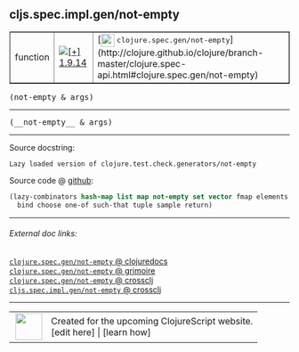 ## cljs.spec.impl.gen/not-empty



 <table border="1">
<tr>
<td>function</td>
<td><a href="https://github.com/cljsinfo/cljs-api-docs/tree/1.9.14"><img valign="middle" alt="[+] 1.9.14" title="Added in 1.9.14" src="https://img.shields.io/badge/+-1.9.14-lightgrey.svg"></a> </td>
<td>
[<img height="24px" valign="middle" src="http://i.imgur.com/1GjPKvB.png"> <samp>clojure.spec.gen/not-empty</samp>](http://clojure.github.io/clojure/branch-master/clojure.spec-api.html#clojure.spec.gen/not-empty)
</td>
</tr>
</table>

<samp>(not-empty & args)</samp><br>

---

 <samp>
(__not-empty__ & args)<br>
</samp>

---





Source docstring:

```
Lazy loaded version of clojure.test.check.generators/not-empty
```


Source code @ [github]():

```clj
(lazy-combinators hash-map list map not-empty set vector fmap elements
  bind choose one-of such-that tuple sample return)
```

<!--
Repo - tag - source tree - lines:

 <pre>

</pre>

-->

---



###### External doc links:

[`clojure.spec.gen/not-empty` @ clojuredocs](http://clojuredocs.org/clojure.spec.gen/not-empty)<br>
[`clojure.spec.gen/not-empty` @ grimoire](http://conj.io/store/v1/org.clojure/clojure/1.7.0-beta3/clj/clojure.spec.gen/not-empty/)<br>
[`clojure.spec.gen/not-empty` @ crossclj](http://crossclj.info/fun/clojure.spec.gen/not-empty.html)<br>
[`cljs.spec.impl.gen/not-empty` @ crossclj](http://crossclj.info/fun/cljs.spec.impl.gen.cljs/not-empty.html)<br>

---

 <table>
<tr><td>
<img valign="middle" align="right" width="48px" src="http://i.imgur.com/Hi20huC.png">
</td><td>
Created for the upcoming ClojureScript website.<br>
[edit here] | [learn how]
</td></tr></table>

[edit here]:https://github.com/cljsinfo/cljs-api-docs/blob/master/cljsdoc/cljs.spec.impl.gen/not-empty.cljsdoc
[learn how]:https://github.com/cljsinfo/cljs-api-docs/wiki/cljsdoc-files

<!--

This information was too distracting to show to readers, but I'll leave it
commented here since it is helpful to:

- pretty-print the data used to generate this document
- and show how to retrieve that data



The API data for this symbol:

```clj
{:ns "cljs.spec.impl.gen",
 :name "not-empty",
 :signature ["[& args]"],
 :name-encode "not-empty",
 :history [["+" "1.9.14"]],
 :type "function",
 :clj-equiv {:full-name "clojure.spec.gen/not-empty",
             :url "http://clojure.github.io/clojure/branch-master/clojure.spec-api.html#clojure.spec.gen/not-empty"},
 :full-name-encode "cljs.spec.impl.gen/not-empty",
 :source {:code "(lazy-combinators hash-map list map not-empty set vector fmap elements\n  bind choose one-of such-that tuple sample return)",
          :title "Source code",
          :repo "clojurescript",
          :tag "r1.9.14",
          :filename "src/main/cljs/cljs/spec/impl/gen.cljs",
          :lines [69 70],
          :url "https://github.com/clojure/clojurescript/blob/r1.9.14/src/main/cljs/cljs/spec/impl/gen.cljs#L69-L70"},
 :usage ["(not-empty & args)"],
 :full-name "cljs.spec.impl.gen/not-empty",
 :docstring "Lazy loaded version of clojure.test.check.generators/not-empty",
 :cljsdoc-url "https://github.com/cljsinfo/cljs-api-docs/blob/master/cljsdoc/cljs.spec.impl.gen/not-empty.cljsdoc"}

```

Retrieve the API data for this symbol:

```clj
;; from Clojure REPL
(require '[clojure.edn :as edn])
(-> (slurp "https://raw.githubusercontent.com/cljsinfo/cljs-api-docs/catalog/cljs-api.edn")
    (edn/read-string)
    (get-in [:symbols "cljs.spec.impl.gen/not-empty"]))
```

-->
